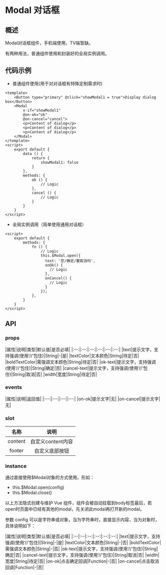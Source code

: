# Modal 对话框
## 概述
Modal对话框组件，手机端使用，TV端暂缺。

有两种用法，普通组件使用和封装好的全局实例调用。
## 代码示例
- 普通组件使用(用于对对话框有特殊定制需求时)
```vue
<template>
    <Button type="primary" @click="showModal1 = true">Display dialog box</Button>
    <Modal
        v-if="showModal1"
        @on-ok="ok"
        @on-cancel="cancel">
        <p>Content of dialog</p>
        <p>Content of dialog</p>
        <p>Content of dialog</p>
    </Modal>
</template>
<script>
    export default {
        data () {
            return {
                showModal1: false
            }
        },
        methods: {
            ok () {
                // Logic
            },
            cancel () {
                // Logic
            }
        }
    }
</script>
```
- 全局实例调用（简单使用通用对话框）
```vue
<script>
    export default {
        methods: {
            fn () {
                // Logic
                this.$Modal.open({
                  text: '您/确定/要取消吗',
                  onOk() {
                    // Logic
                  },
                  onCancel() {
                    // Logic
                  }
                });
            },
        }
    }
</script>
```

## API
### props
|属性|说明|类型|默认值|是否必填|
|:--:|:--:|:--:|:--:|:--:|:--:|
|text|提示文字，支持强调(使用‘//’包住)|String|-|是|
|textColor|文本颜色|String|待定|否|
|boldTextColor|需强调文本颜色|String|待定|否|
|ok-text|提示文字，支持强调(使用‘//’包住)|String|确定|否|
|cancel-text|提示文字，支持强调(使用‘//’包住)|String|取消|否|
|width|宽度|String|待定|否|

### events
|属性|说明|返回值|
|:--:|:--:|:--:|:--:|
|on-ok|提示文字|无|
|on-cancel|提示文字|无|

### slot
|名称|说明|
|:--:|:--:|
|content|自定义content内容|
|footer|自定义底部按钮|

### instance
通过直接使用$Modal对象的方式使用，形如：

- this.$Modal.open(config)
- this.$Modal.close()

以上方法隐式创建与维护 Vue 组件，组件会被自动挂载到body标签最后，若open时页面中已经有其他的modal，先关闭此modal再打开新的modal。

参数 config 可以是字符串或对象，当为字符串时，直接显示内容，当为对象时，具体说明如下：

|属性|说明|类型|默认值|是否必填|
|:--|:--|:--:|:--:|:--:|:--:|
|text|提示文字，支持强调(使用‘//’包住)|String|-|是|
|textColor|文本颜色|String|-|否|
|boldTextColor|需强调文本颜色|String|-|否|
|ok-text|提示文字，支持强调(使用‘//’包住)|String|确定|否|
|cancel-text|提示文字，支持强调(使用‘//’包住)|String|取消|否|
|width|宽度|String|待定|否|
|on-ok|点击确定回调|Function|-|否|
|on-cancel|点击取消回调|Function|-|否|

